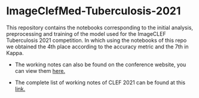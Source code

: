 # ImageClefMed-Tuberculosis-2021
This repository contains the notebooks corresponding to the initial analysis, preprocessing and training of the model used for the ImageCLEF Tuberculosis 2021 competition. In which using the notebooks of this repo we obtained the 4th place according to the accuracy metric and the 7th in Kappa.

- The working notes can also be found on the conference website, you can view them [here.](https://www.dei.unipd.it/~ferro/CLEF-WN-Drafts/CLEF2021/paper-112.pdf)

- The complete list of working notes of CLEF 2021 can be found at this [link.](https://www.dei.unipd.it/~ferro/CLEF-WN-Drafts/CLEF2021/)
